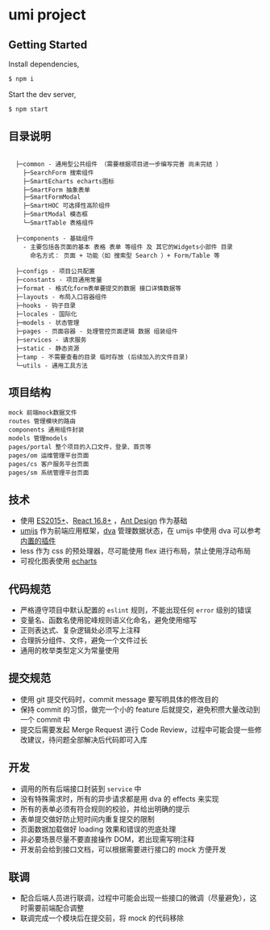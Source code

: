 # umi project

## Getting Started

Install dependencies,

```bash
$ npm i
```

Start the dev server,

```bash
$ npm start
```



## 目录说明

```

  ├─common - 通用型公共组件 （需要根据项目进一步编写完善 尚未完结 ）
    ├─SearchForm 搜索组件
    ├─SmartEcharts echarts图标
    ├─SmartForm 抽象表单
    ├─SmartFormModal 
    ├─SmartHOC 可选择性高阶组件
    ├─SmartModal 模态框
    └─SmartTable 表格组件

  ├─components - 基础组件
    - 主要包括各页面的基本 表格 表单 等组件 及 其它的Widgets小部件 目录 
      命名方式： 页面 + 功能（如 搜索型 Search ）+ Form/Table 等

  ├─configs - 项目公共配置
  ├─constants - 项目通用常量
  ├─format - 格式化form表单要提交的数据 接口详情数据等
  ├─layouts - 布局入口容器组件 
  ├─hooks - 钩子目录 
  ├─locales - 国际化
  ├─models - 状态管理
  ├─pages - 页面容器 - 处理管控页面逻辑 数据 组装组件
  ├─services - 请求服务
  ├─static - 静态资源
  ├─tamp - 不需要查看的目录 临时存放 (后续加入的文件目录) 
  └─utils - 通用工具方法

```





## 项目结构

```
mock 前端mock数据文件
routes 管理模块的路由
components 通用组件封装
models 管理models
pages/portal 整个项目的入口文件，登录、首页等
pages/om 运维管理平台页面
pages/cs 客户服务平台页面
pages/sm 系统管理平台页面
```

## 技术

- 使用 [ES2015+](http://es6.ruanyifeng.com/)、[React 16.8+](http://facebook.github.io/react/) ，[Ant Design](https://ant.design/) 作为基础
- [umijs](https://umijs.org/) 作为前端应用框架，[dva](https://dvajs.com/) 管理数据状态，在 umijs 中使用 dva 可以参考[内置的插件](https://umijs.org/zh-CN/plugins/plugin-dva)
- less 作为 css 的预处理器，尽可能使用 flex 进行布局，禁止使用浮动布局
- 可视化图表使用 [echarts](https://echarts.apache.org/zh/index.html)

## 代码规范

- 严格遵守项目中默认配置的 `eslint` 规则，不能出现任何 `error` 级别的错误
- 变量名、函数名使用驼峰规则语义化命名，避免使用缩写
- 正则表达式、复杂逻辑处必须写上注释
- 合理拆分组件、文件，避免一个文件过长
- 通用的枚举类型定义为常量使用

## 提交规范

- 使用 git 提交代码时，commit message 要写明具体的修改目的
- 保持 commit 的习惯，做完一个小的 feature 后就提交，避免积攒大量改动到一个 commit 中
- 提交后需要发起 Merge Request 进行 Code Review，过程中可能会提一些修改建议，待问题全部解决后代码即可入库

## 开发

- 调用的所有后端接口封装到 `service` 中
- 没有特殊需求时，所有的异步请求都是用 dva 的 effects 来实现
- 所有的表单必须有符合规则的校验，并给出明确的提示
- 表单提交做好防止短时间内重复提交的限制
- 页面数据加载做好 loading 效果和错误的兜底处理
- 非必要场景尽量不要直接操作 DOM，若出现需写明注释
- 开发前会给到接口文档，可以根据需要进行接口的 mock 方便开发

## 联调

- 配合后端人员进行联调，过程中可能会出现一些接口的微调（尽量避免），这时需要前端配合调整
- 联调完成一个模块后在提交前，将 mock 的代码移除
